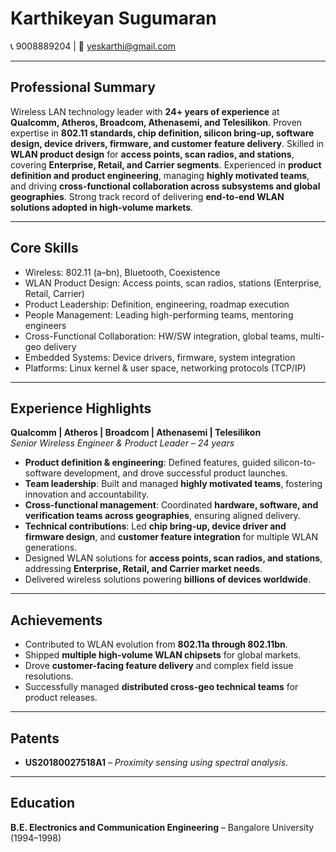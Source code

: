 # Karthikeyan Sugumaran  
📞 9008889204 | 📧 yeskarthi@gmail.com  

---

## Professional Summary  
Wireless LAN technology leader with **24+ years of experience** at **Qualcomm, Atheros, Broadcom, Athenasemi, and Telesilikon**. Proven expertise in **802.11 standards, chip definition, silicon bring-up, software design, device drivers, firmware, and customer feature delivery**. Skilled in **WLAN product design** for **access points, scan radios, and stations**, covering **Enterprise, Retail, and Carrier segments**. Experienced in **product definition and product engineering**, managing **highly motivated teams**, and driving **cross-functional collaboration across subsystems and global geographies**. Strong track record of delivering **end-to-end WLAN solutions adopted in high-volume markets**.  

---

## Core Skills  
- Wireless: 802.11 (a–bn), Bluetooth, Coexistence  
- WLAN Product Design: Access points, scan radios, stations (Enterprise, Retail, Carrier)  
- Product Leadership: Definition, engineering, roadmap execution  
- People Management: Leading high-performing teams, mentoring engineers  
- Cross-Functional Collaboration: HW/SW integration, global teams, multi-geo delivery  
- Embedded Systems: Device drivers, firmware, system integration  
- Platforms: Linux kernel & user space, networking protocols (TCP/IP)  

---

## Experience Highlights  
**Qualcomm | Atheros | Broadcom | Athenasemi | Telesilikon**  
*Senior Wireless Engineer & Product Leader – 24 years*  
- **Product definition & engineering**: Defined features, guided silicon-to-software development, and drove successful product launches.  
- **Team leadership**: Built and managed **highly motivated teams**, fostering innovation and accountability.  
- **Cross-functional management**: Coordinated **hardware, software, and verification teams across geographies**, ensuring aligned delivery.  
- **Technical contributions**: Led **chip bring-up, device driver and firmware design**, and **customer feature integration** for multiple WLAN generations.  
- Designed WLAN solutions for **access points, scan radios, and stations**, addressing **Enterprise, Retail, and Carrier market needs**.  
- Delivered wireless solutions powering **billions of devices worldwide**.  

---

## Achievements  
- Contributed to WLAN evolution from **802.11a through 802.11bn**.  
- Shipped **multiple high-volume WLAN chipsets** for global markets.  
- Drove **customer-facing feature delivery** and complex field issue resolutions.  
- Successfully managed **distributed cross-geo technical teams** for product releases.  

---

## Patents  
- **US20180027518A1** – *Proximity sensing using spectral analysis*.  

---

## Education  
**B.E. Electronics and Communication Engineering** – Bangalore University (1994–1998)  
